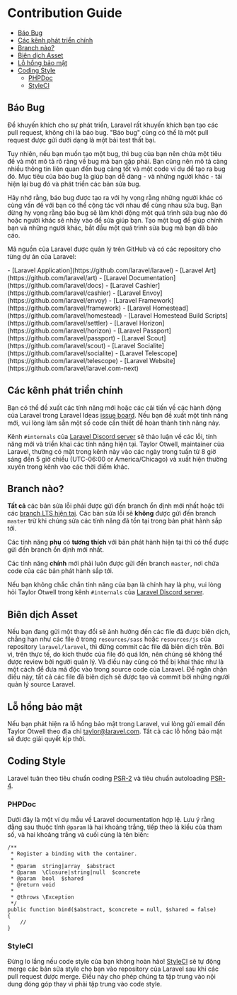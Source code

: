 # Contribution Guide

- [Báo Bug](#bug-reports)
- [Các kênh phát triển chính](#core-development-discussion)
- [Branch nào?](#which-branch)
- [Biên dịch Asset](#compiled-assets)
- [Lỗ hổng bảo mật](#security-vulnerabilities)
- [Coding Style](#coding-style)
    - [PHPDoc](#phpdoc)
    - [StyleCI](#styleci)

<a name="bug-reports"></a>
## Báo Bug

Để khuyến khích cho sự phát triển, Laravel rất khuyến khích bạn tạo các pull request, không chỉ là báo bug. "Báo bug" cũng có thể là một pull request được gửi dưới dạng là một bài test thất bại.

Tuy nhiên, nếu bạn muốn tạo một bug, thì bug của bạn nên chứa một tiêu đề và một mô tả rõ ràng về bug mà bạn gặp phải. Bạn cũng nên mô tả càng nhiều thông tin liên quan đến bug càng tốt và một code ví dụ để tạo ra bug đó. Mục tiêu của báo bug là giúp bạn dễ dàng - và những người khác - tái hiện lại bug đó và phát triển các bản sửa bug.

Hãy nhớ rằng, báo bug được tạo ra với hy vọng rằng những người khác có cùng vấn đề với bạn có thể cộng tác với nhau để cùng nhau sửa bug. Bạn đừng hy vọng rằng báo bug sẽ làm khởi động một quá trình sửa bug nào đó hoặc người khác sẽ nhảy vào để sửa giúp bạn. Tạo một bug để giúp chính bạn và những người khác, bắt đầu một quá trình sửa bug mà bạn đã báo cáo.

Mã nguồn của Laravel được quản lý trên GitHub và có các repository cho từng dự án của Laravel:

<div class="content-list" markdown="1">
- [Laravel Application](https://github.com/laravel/laravel)
- [Laravel Art](https://github.com/laravel/art)
- [Laravel Documentation](https://github.com/laravel/docs)
- [Laravel Cashier](https://github.com/laravel/cashier)
- [Laravel Envoy](https://github.com/laravel/envoy)
- [Laravel Framework](https://github.com/laravel/framework)
- [Laravel Homestead](https://github.com/laravel/homestead)
- [Laravel Homestead Build Scripts](https://github.com/laravel/settler)
- [Laravel Horizon](https://github.com/laravel/horizon)
- [Laravel Passport](https://github.com/laravel/passport)
- [Laravel Scout](https://github.com/laravel/scout)
- [Laravel Socialite](https://github.com/laravel/socialite)
- [Laravel Telescope](https://github.com/laravel/telescope)
- [Laravel Website](https://github.com/laravel/laravel.com-next)
</div>

<a name="core-development-discussion"></a>
## Các kênh phát triển chính

Bạn có thể đề xuất các tính năng mới hoặc các cải tiến về các hành động của Laravel trong Laravel Ideas [issue board](https://github.com/laravel/ideas/issues). Nếu bạn đề xuất một tính năng mới, vui lòng làm sẵn một số code cần thiết để hoàn thành tính năng này.

Kênh `#internals` của [Laravel Discord server](https://discordapp.com/invite/mPZNm7A) sẽ thảo luận về các lỗi, tính năng mới và triển khai các tính năng hiện tại. Taylor Otwell, maintainer của Laravel, thường có mặt trong kênh này vào các ngày trong tuần từ 8 giờ sáng đến 5 giờ chiều (UTC-06:00 or America/Chicago) và xuất hiện thường xuyên trong kênh vào các thời điểm khác.

<a name="which-branch"></a>
## Branch nào?

**Tất cả** các bản sửa lỗi phải được gửi đến branch ổn định mới nhất hoặc tới các [branch LTS hiện tại](/docs/{{version}}/releases#support-policy). Các bản sửa lỗi sẽ **không** được gửi đến branch `master` trừ khi chúng sửa các tính năng đã tồn tại trong bản phát hành sắp tới.

Các tính năng **phụ** có **tương thích** với bản phát hành hiện tại thì có thể được gửi đến branch ổn định mới nhất.

Các tính năng **chính** mới phải luôn được gửi đến branch `master`, nơi chứa code của các bản phát hành sắp tới.

Nếu bạn không chắc chắn tính năng của bạn là chính hay là phụ, vui lòng hỏi Taylor Otwell trong kênh `#internals` của [Laravel Discord server](https://discordapp.com/invite/mPZNm7A).

<a name="compiled-assets"></a>
## Biên dịch Asset

Nếu bạn đang gửi một thay đổi sẽ ảnh hưởng đến các file đã được biên dịch, chẳng hạn như các file ở trong `resources/sass` hoặc `resources/js` của repository `laravel/laravel`, thì đừng commit các file đã biên dịch trên. Bởi vì, trên thực tế, do kích thước của file đó quá lớn, nên chúng sẽ không thể được review bởi người quản lý. Và điều này cũng có thể bị khai thác như là một cách để đưa mã độc vào trong source code của Laravel. Để ngăn chặn điều này, tất cả các file đã biên dịch sẽ được tạo và commit bởi những người quản lý source Laravel.

<a name="security-vulnerabilities"></a>
## Lỗ hổng bảo mật

Nếu bạn phát hiện ra lỗ hổng bảo mật trong Laravel, vui lòng gửi email đến Taylor Otwell theo địa chỉ <a href="mailto:taylor@laravel.com">taylor@laravel.com</a>. Tất cả các lỗ hổng bảo mật sẽ được giải quyết kịp thời.

<a name="coding-style"></a>
## Coding Style

Laravel tuân theo tiêu chuẩn coding [PSR-2](https://github.com/php-fig/fig-standards/blob/master/accepted/PSR-2-coding-style-guide.md) và tiêu chuẩn autoloading [PSR-4](https://github.com/php-fig/fig-standards/blob/master/accepted/PSR-4-autoloader.md).

<a name="phpdoc"></a>
### PHPDoc

Dưới đây là một ví dụ mẫu về Laravel documentation hợp lệ. Lưu ý rằng đằng sau thuộc tính `@param` là hai khoảng trắng, tiếp theo là kiểu của tham số, và hai khoảng trắng và cuối cùng là tên biến:

    /**
     * Register a binding with the container.
     *
     * @param  string|array  $abstract
     * @param  \Closure|string|null  $concrete
     * @param  bool  $shared
     * @return void
     *
     * @throws \Exception
     */
    public function bind($abstract, $concrete = null, $shared = false)
    {
        //
    }

<a name="styleci"></a>
### StyleCI

Đừng lo lắng nếu code style của bạn không hoàn hảo! [StyleCI](https://styleci.io/) sẽ tự động merge các bản sửa style cho bạn vào repository của Laravel sau khi các pull request được merge. Điều này cho phép chúng ta tập trung vào nội dung đóng góp thay vì phải tập trung vào code style.
